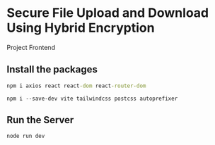 # Secure File Upload and Download Using Hybrid Encryption

Project Frontend

## Install the packages

```cmd
npm i axios react react-dom react-router-dom
```

```
npm i --save-dev vite tailwindcss postcss autoprefixer
```

## Run the Server

```bash
node run dev
```

